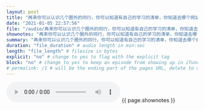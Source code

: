 ```yaml
---
layout: post
title: "再来你可以认识几个圈外的同行，你可以知道有自己的学习的清单，你知道去哪个网站找到哪些资源可以完成你的这些工作，自己可以改善自己的工作的效率、环境，你写code速度可能比你一开始快10。" # quotes allow forbidden characters like the colon
date: "2021-01-05 22:57:56"
file: "/audio/再来你可以认识几个圈外的同行，你可以知道有自己的学习的清单，你知道去哪个网站找到哪些资源可以完成你的这些工作，自己可以改善自己的工作的效率、环境，你写code速度可能比你一开始快10。.mp3"
shownotes: "再来你可以认识几个圈外的同行，你可以知道有自己的学习的清单，你知道去哪个网站找到哪些资源可以完成你的这些工作，自己可以改善自己的工作的效率、环境，你写code速度可能比你一开始快10。"
summary: "再来你可以认识几个圈外的同行，你可以知道有自己的学习的清单，你知道去哪个网站找到哪些资源可以完成你的这些工作，自己可以改善自己的工作的效率、环境，你写code速度可能比你一开始快10。"
duration: "file_duration" # audio length in min:sec
length: "file_length" # filesize in bytes
explicit: "no" # change to yes to flag with the explicit tag
block: "no" # change to yes to keep an episode from showing up in iTunes
# permalink: /1 # will be the ending part of the pages URL, delete to default to the title
---
```


<audio controls>
<source src="{{site.url}}{{site.baseurl}}{{ page.file }}" type="audio/x-mp3">
Your browser does not support the audio element.
</audio>
{{ page.shownotes }}
